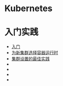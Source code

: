 
Kubernetes
======

# 入门实践
* [入门](https://kubernetes.io/zh/docs/setup/)
* [为新集群选择容器运行时](https://kubernetes.io/zh/docs/setup/production-environment/container-runtimes/)
* [集群设置的最佳实践](https://kubernetes.io/zh/docs/setup/best-practices/)
* []()
* []()
* []()
* []()
